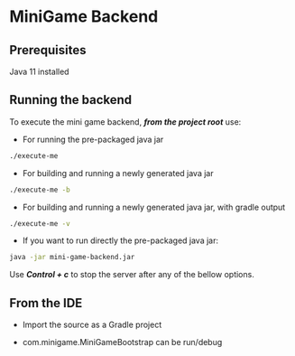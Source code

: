 # MiniGame Backend

## Prerequisites
Java 11 installed

## Running the backend
To execute the mini game backend, ***from the project root*** use:

- For running the pre-packaged java jar
```bash
./execute-me
```
- For building and running a newly generated java jar
```bash
./execute-me -b
```
- For building and running a newly generated java jar, with gradle output
```bash
./execute-me -v
```
- If you want to run directly the pre-packaged java jar:
```bash
java -jar mini-game-backend.jar
```

Use ***Control + c*** to stop the server after any of the bellow options.

## From the IDE
- Import the source as a Gradle project

- com.minigame.MiniGameBootstrap can be run/debug 